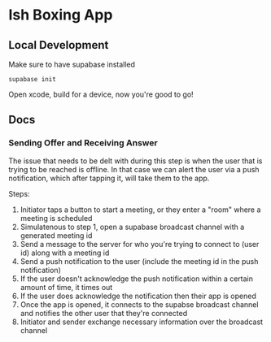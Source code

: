 
# Ish Boxing App

## Local Development

Make sure to have supabase installed

`supabase init`

Open xcode, build for a device, now you're good to go!

## Docs

### Sending Offer and Receiving Answer

The issue that needs to be delt with during this step is when the user that is trying to be reached is offline. In that case we can alert the user via a push notification, which after tapping it, will
take them to the app.

Steps:
1. Initiator taps a button to start a meeting, or they enter a "room" where a meeting is scheduled
2. Simulatenous to step 1, open a supabase broadcast channel with a generated meeting id
3. Send a message to the server for who you're trying to connect to (user id) along with a meeting id
4. Send a push notification to the user (include the meeting id in the push notification)
5. If the user doesn't acknowledge the push notification within a certain amount of time, it times out
6. If the user does acknowledge the notification then their app is opened
7. Once the app is opened, it connects to the supabse broadcast channel and notifies the other user that they're connected
8. Initiator and sender exchange necessary information over the broadcast channel

